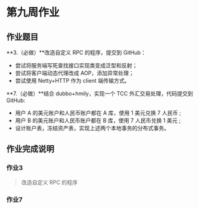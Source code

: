 # 第九周作业

## 作业题目

**3.（必做）**改造自定义 RPC 的程序，提交到 GitHub：

- 尝试将服务端写死查找接口实现类变成泛型和反射；
- 尝试将客户端动态代理改成 AOP，添加异常处理；
- 尝试使用 Netty+HTTP 作为 client 端传输方式。

**7.（必做）**结合 dubbo+hmily，实现一个 TCC 外汇交易处理，代码提交到 GitHub:

- 用户 A 的美元账户和人民币账户都在 A 库，使用 1 美元兑换 7 人民币 ;
- 用户 B 的美元账户和人民币账户都在 B 库，使用 7 人民币兑换 1 美元 ;
- 设计账户表，冻结资产表，实现上述两个本地事务的分布式事务。

## 作业完成说明

### 作业3

> 改造自定义 RPC 的程序
>
> 



### 作业7





